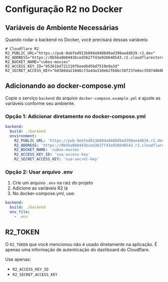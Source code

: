 # Configuração R2 no Docker

## Variáveis de Ambiente Necessárias

Quando rodar o backend no Docker, você precisará dessas variáveis:

```env
# Cloudflare R2
R2_PUBLIC_URL="https://pub-9ebfed913b894a9480d9ad399ae4d639.r2.dev"
R2_ADDRESS="https://0b56a0b0443bced3627f43e926640543.r2.cloudflarestorage.com"
R2_BUCKET_NAME="cubos-movies"
R2_ACCESS_KEY_ID="05361bd721110f6eed645bd7519e9a3d"
R2_SECRET_ACCESS_KEY="b0386da21046c73a4da310eb2f68bc58f237e6ec350740b0b93057141924e1fe"
```

## Adicionando ao docker-compose.yml

Copie o serviço `backend` do arquivo `docker-compose.example.yml` e ajuste as variáveis conforme seu ambiente.

### Opção 1: Adicionar diretamente no docker-compose.yml

```yaml
backend:
  build: ./backend
  environment:
    R2_PUBLIC_URL: 'https://pub-9ebfed913b894a9480d9ad399ae4d639.r2.dev'
    R2_ADDRESS: 'https://0b56a0b0443bced3627f43e926640543.r2.cloudflarestorage.com'
    R2_BUCKET_NAME: 'cubos-movies'
    R2_ACCESS_KEY_ID: 'sua-access-key'
    R2_SECRET_ACCESS_KEY: 'sua-secret-key'
```

### Opção 2: Usar arquivo .env

1. Crie um arquivo `.env` na raiz do projeto
2. Adicione as variáveis R2 lá
3. No docker-compose.yml, use:

```yaml
backend:
  build: ./backend
  env_file:
    - .env
```

## R2_TOKEN

O `R2_TOKEN` que você mencionou não é usado diretamente na aplicação. É apenas uma informação de autenticação do dashboard do Cloudflare.

Use apenas:

- `R2_ACCESS_KEY_ID`
- `R2_SECRET_ACCESS_KEY`
